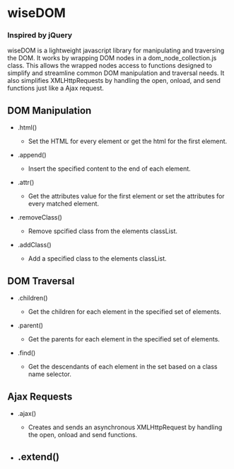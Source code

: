 # wiseDOM

### Inspired by jQuery

wiseDOM is a lightweight javascript library for manipulating and traversing the DOM. It works by wrapping DOM nodes in a dom_node_collection.js class. This allows the wrapped nodes access to functions designed to simplify and streamline common DOM manipulation and traversal needs. It also simplifies XMLHttpRequests by handling the open, onload, and send functions just like a Ajax request.


## DOM Manipulation

* .html()
  - Set the HTML for every element or get the html for the first element.

* .append()
  - Insert the specified content to the end of each element.

* .attr()
  - Get the attributes value for the first element or set the attributes for every matched element.

* .removeClass()
  - Remove spcified class from the elements classList.

* .addClass()
  - Add a specified class to the elements classList.

## DOM Traversal

* .children()
  - Get the children for each element in the specified set of elements.

* .parent()
  - Get the parents for each element in the specified set of elements.

* .find()
  - Get the descendants of each element in the set based on a class name selector.

## Ajax Requests

* .ajax()
  - Creates and sends an asynchronous XMLHttpRequest by handling the open, onload and send functions.

* .extend()
  -
